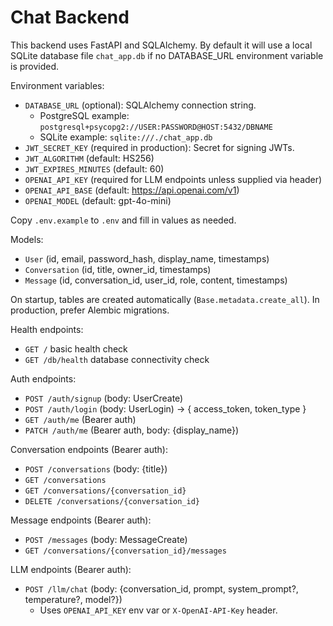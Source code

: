 # Chat Backend

This backend uses FastAPI and SQLAlchemy. By default it will use a local SQLite database file `chat_app.db` if no DATABASE_URL environment variable is provided.

Environment variables:
- `DATABASE_URL` (optional): SQLAlchemy connection string.
  - PostgreSQL example: `postgresql+psycopg2://USER:PASSWORD@HOST:5432/DBNAME`
  - SQLite example: `sqlite:///./chat_app.db`
- `JWT_SECRET_KEY` (required in production): Secret for signing JWTs.
- `JWT_ALGORITHM` (default: HS256)
- `JWT_EXPIRES_MINUTES` (default: 60)
- `OPENAI_API_KEY` (required for LLM endpoints unless supplied via header)
- `OPENAI_API_BASE` (default: https://api.openai.com/v1)
- `OPENAI_MODEL` (default: gpt-4o-mini)

Copy `.env.example` to `.env` and fill in values as needed.

Models:
- `User` (id, email, password_hash, display_name, timestamps)
- `Conversation` (id, title, owner_id, timestamps)
- `Message` (id, conversation_id, user_id, role, content, timestamps)

On startup, tables are created automatically (`Base.metadata.create_all`). In production, prefer Alembic migrations.

Health endpoints:
- `GET /` basic health check
- `GET /db/health` database connectivity check

Auth endpoints:
- `POST /auth/signup` (body: UserCreate)
- `POST /auth/login` (body: UserLogin) -> { access_token, token_type }
- `GET /auth/me` (Bearer auth)
- `PATCH /auth/me` (Bearer auth, body: {display_name})

Conversation endpoints (Bearer auth):
- `POST /conversations` (body: {title})
- `GET /conversations`
- `GET /conversations/{conversation_id}`
- `DELETE /conversations/{conversation_id}`

Message endpoints (Bearer auth):
- `POST /messages` (body: MessageCreate)
- `GET /conversations/{conversation_id}/messages`

LLM endpoints (Bearer auth):
- `POST /llm/chat` (body: {conversation_id, prompt, system_prompt?, temperature?, model?})
  - Uses `OPENAI_API_KEY` env var or `X-OpenAI-API-Key` header.
